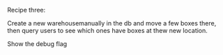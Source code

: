 Recipe three:

Create a new warehousemanually in the db and move a few boxes there, then query users to see which ones have boxes at thew new location.

Show the debug flag
